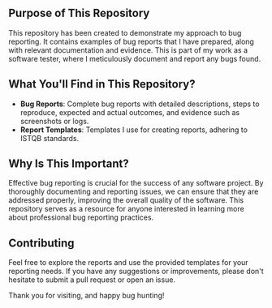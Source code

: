 ## Purpose of This Repository

This repository has been created to demonstrate my approach to bug reporting. It contains examples of bug reports that I have prepared, along with relevant documentation and evidence. This is part of my work as a software tester, where I meticulously document and report any bugs found.

## What You'll Find in This Repository?

- **Bug Reports**: Complete bug reports with detailed descriptions, steps to reproduce, expected and actual outcomes, and evidence such as screenshots or logs.
- **Report Templates**: Templates I use for creating reports, adhering to ISTQB standards.

## Why Is This Important?

Effective bug reporting is crucial for the success of any software project. By thoroughly documenting and reporting issues, we can ensure that they are addressed properly, improving the overall quality of the software. This repository serves as a resource for anyone interested in learning more about professional bug reporting practices.

## Contributing

Feel free to explore the reports and use the provided templates for your reporting needs. If you have any suggestions or improvements, please don't hesitate to submit a pull request or open an issue.

Thank you for visiting, and happy bug hunting!


